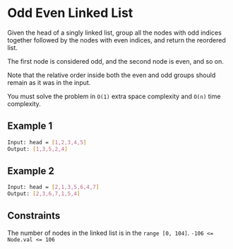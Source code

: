 # Odd Even Linked List

Given the head of a singly linked list, group all the nodes with odd indices together followed by the nodes with even indices, and return the reordered list.

The first node is considered odd, and the second node is even, and so on.

Note that the relative order inside both the even and odd groups should remain as it was in the input.

You must solve the problem in `O(1)` extra space complexity and `O(n)` time complexity.

## Example 1

```bash
Input: head = [1,2,3,4,5]
Output: [1,3,5,2,4]
```

## Example 2

```bash
Input: head = [2,1,3,5,6,4,7]
Output: [2,3,6,7,1,5,4]
```

## Constraints

The number of nodes in the linked list is in the `range [0, 104]`.
`-106 <= Node.val <= 106`
